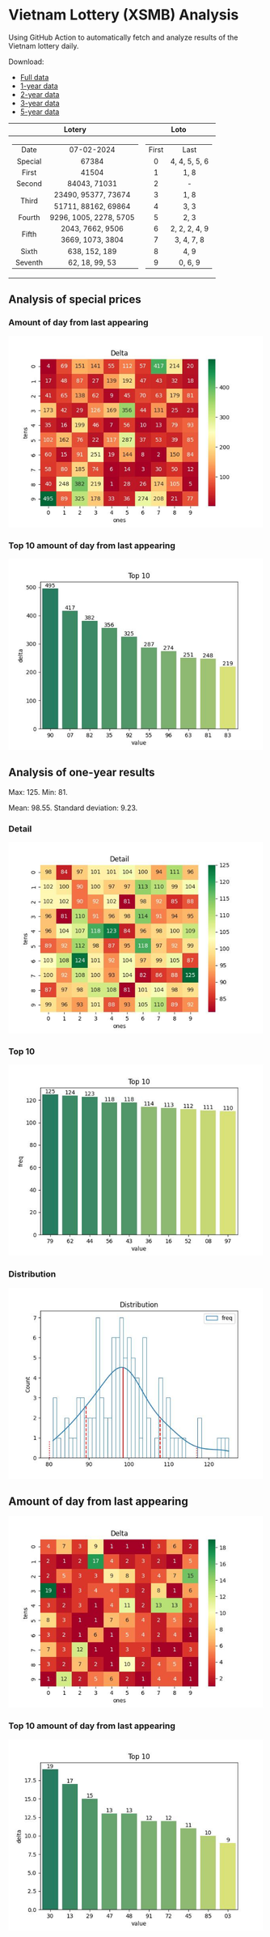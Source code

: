 # Vietnam Lottery (XSMB) Analysis

Using GitHub Action to automatically fetch and analyze results of the Vietnam lottery daily.

Download:

* [Full data](https://raw.githubusercontent.com/khiemdoan/vietnam-lottery-xsmb-analysis/main/results/xsmb.csv)
* [1-year data](https://raw.githubusercontent.com/khiemdoan/vietnam-lottery-xsmb-analysis/main/results/xsmb_1_year.csv)
* [2-year data](https://raw.githubusercontent.com/khiemdoan/vietnam-lottery-xsmb-analysis/main/results/xsmb_2_year.csv)
* [3-year data](https://raw.githubusercontent.com/khiemdoan/vietnam-lottery-xsmb-analysis/main/results/xsmb_3_year.csv)
* [5-year data](https://raw.githubusercontent.com/khiemdoan/vietnam-lottery-xsmb-analysis/main/results/xsmb_5_year.csv)

| Lotery      | Loto |
| :-----------: | :-----------: |
| <table><tr><td>Date</td><td>07-02-2024</td></tr><tr><td>Special</td><td>67384</td></tr><tr><td>First</td><td>41504</td></tr><tr><td>Second</td><td>84043, 71031</td></tr><tr><td rowspan="2">Third</td><td>23490, 95377, 73674</td></tr><tr><td>51711, 88162, 69864</td></tr><tr><td>Fourth</td><td>9296, 1005, 2278, 5705</td></tr><tr><td rowspan="2">Fifth</td><td>2043, 7662, 9506</td></tr><tr><td>3669, 1073, 3804</td></tr><tr><td>Sixth</td><td>638, 152, 189</td></tr><tr><td>Seventh</td><td>62, 18, 99, 53</td></tr></table> | <table><tr><td>First</td><td>Last</td></tr><tr><td>0</td><td>4, 4, 5, 5, 6</td></tr><tr><td>1</td><td>1, 8</td></tr><tr><td>2</td><td>-</td></tr><tr><td>3</td><td>1, 8</td></tr><tr><td>4</td><td>3, 3</td></tr><tr><td>5</td><td>2, 3</td></tr><tr><td>6</td><td>2, 2, 2, 4, 9</td></tr><tr><td>7</td><td>3, 4, 7, 8</td></tr><tr><td>8</td><td>4, 9</td></tr><tr><td>9</td><td>0, 6, 9</td></tr></table> |


<h2>Analysis of special prices</h2>

<h3>Amount of day from last appearing</h3>

![Delta](images/special_delta.jpg)

<h3>Top 10 amount of day from last appearing</h3>

![Delta top 10](images/special_delta_top_10.jpg)

<h2>Analysis of one-year results</h2>

Max: 125. Min: 81.

Mean: 98.55. Standard deviation: 9.23.

<h3>Detail</h3>

![Detail](images/heatmap.jpg)

<h3>Top 10</h3>

![Top 10](images/top-10.jpg)

<h3>Distribution</h3>

![Distribution](images/distribution.jpg)

<h2>Amount of day from last appearing</h2>

![Delta](images/delta.jpg)

<h3>Top 10 amount of day from last appearing</h3>

![Delta top 10](images/delta_top_10.jpg)